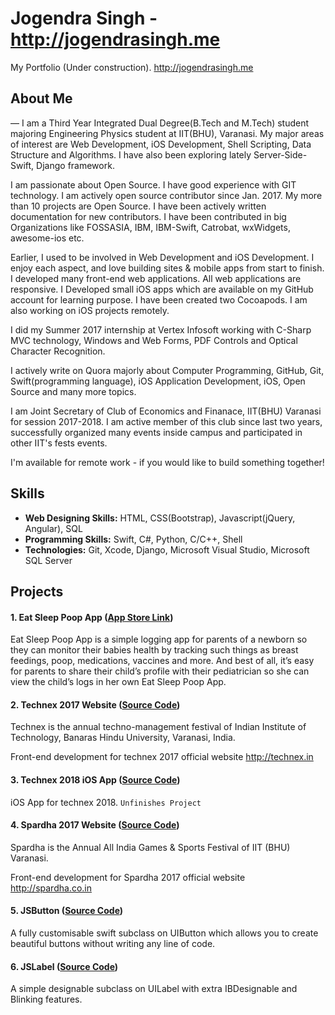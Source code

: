 # Jogendra Singh - http://jogendrasingh.me
My Portfolio (Under construction). http://jogendrasingh.me

## About Me
— I am a Third Year Integrated Dual Degree(B.Tech and M.Tech) student majoring Engineering Physics student at IIT(BHU), Varanasi. My major areas of interest are Web Development, iOS Development, Shell Scripting, Data Structure and Algorithms. I have also been exploring lately Server-Side-Swift, Django framework.

I am passionate about Open Source. I have good experience with GIT technology. I am actively open source contributor since Jan. 2017. My more than 10 projects are Open Source. I have been actively written documentation for new contributors. I have been contributed in big Organizations like FOSSASIA, IBM, IBM-Swift, Catrobat, wxWidgets, awesome-ios etc.

Earlier, I used to be involved in Web Development and iOS Development. I enjoy each aspect, and love building sites & mobile apps from start to finish.
I developed many front-end web applications. All web applications are responsive. I Developed small iOS apps which are available on my GitHub account for learning purpose. I have been created two Cocoapods. I am also working on iOS projects remotely.

I did my Summer 2017 internship at Vertex Infosoft working with C-Sharp MVC technology, Windows and Web Forms, PDF Controls and Optical Character Recognition.

I actively write on Quora majorly about Computer Programming, GitHub, Git, Swift(programming language), iOS Application Development, iOS, Open Source and many more topics.

I am Joint Secretary of Club of Economics and Finanace, IIT(BHU) Varanasi for session 2017-2018. I am active member of this club since last two years, successfully organized many events inside campus and participated in other IIT's fests events.

I'm available for remote work - if you would like to build something together!

## Skills
- **Web Designing Skills:** HTML, CSS(Bootstrap), Javascript(jQuery, Angular), SQL
- **Programming Skills:** Swift, C#, Python, C/C++, Shell
- **Technologies:** Git, Xcode, Django, Microsoft Visual Studio, Microsoft SQL Server

## Projects
#### 1. Eat Sleep Poop App ([App Store Link](https://itunes.apple.com/us/app/eat-sleep-poop-app/id1058610570?mt=8))
Eat Sleep Poop App is a simple logging app for parents of a newborn so they can monitor their babies health by tracking such things as breast feedings, poop, medications, vaccines and more. And best of all, it’s easy for parents to share their child’s profile with their pediatrician so she can view the child’s logs in her own Eat Sleep Poop App.

#### 2. Technex 2017 Website ([Source Code]())
Technex is the annual techno-management festival of Indian Institute of Technology, Banaras Hindu University, Varanasi, India.

Front-end development for technex 2017 official website http://technex.in

#### 3. Technex 2018 iOS App ([Source Code]())
iOS App for technex 2018. `Unfinishes Project`

#### 4. Spardha 2017 Website ([Source Code]())
Spardha is the Annual All India Games & Sports Festival of IIT (BHU) Varanasi.

Front-end development for Spardha 2017 official website http://spardha.co.in

#### 5. JSButton ([Source Code]())
A fully customisable swift subclass on UIButton which allows you to create beautiful buttons without writing any line of code.

#### 6. JSLabel ([Source Code]())
A simple designable subclass on UILabel with extra IBDesignable and Blinking features.
